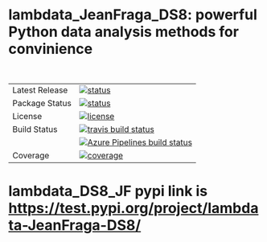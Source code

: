 # lambdata_JeanFraga_DS8: powerful Python data analysis methods for convinience

<table>
<tr>
  <td>Latest Release</td>
  <td>
    <a href="https://test.pypi.org/project/lambdata-JeanFraga-DS8/">
    <img src="https://img.shields.io/pypi/status/pandas.svg" alt="status" />
    </a>
  </td>
</tr>
<tr>
  <td>Package Status</td>
  <td>
		<a href="https://test.pypi.org/project/lambdata-JeanFraga-DS8/">
		<img src="https://img.shields.io/pypi/status/pandas.svg" alt="status" />
		</a>
  </td>
</tr>
<tr>
  <td>License</td>
  <td>
    <a href="https://github.com/JeanFraga/lambdata_DS8_JF/blob/master/LICENSE">
    <img src="https://img.shields.io/pypi/l/pandas.svg" alt="license" />
    </a>
</td>
</tr>
<tr>
  <td>Build Status</td>
  <td>
    <a href="https://travis-ci.org/pandas-dev/pandas">
    <img src="https://travis-ci.org/pandas-dev/pandas.svg?branch=master" alt="travis build status" />
    </a>
  </td>
</tr>
<tr>
  <td></td>
  <td>
    <a href="https://dev.azure.com/pandas-dev/pandas/_build/latest?definitionId=1&branch=master">
      <img src="https://dev.azure.com/pandas-dev/pandas/_apis/build/status/pandas-dev.pandas?branch=master" alt="Azure Pipelines build status" />
    </a>
  </td>
</tr>
<tr>
  <td>Coverage</td>
  <td>
    <a href="https://codecov.io/gh/pandas-dev/pandas">
    <img src="https://codecov.io/github/pandas-dev/pandas/coverage.svg?branch=master" alt="coverage" />
    </a>
  </td>
</tr>
</table>


# lambdata_DS8_JF pypi link is https://test.pypi.org/project/lambdata-JeanFraga-DS8/
